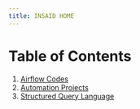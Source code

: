```yaml
---
title: INSAID HOME
---
```


# Table of Contents

1. [Airflow Codes]()<br>
2. [Automation Projects]()<br>
3. [Structured Query Language](./sql_root.md)<br>
